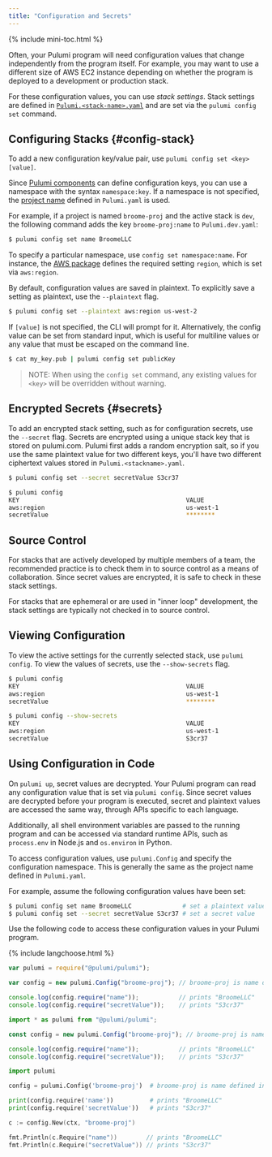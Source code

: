 ```yaml
---
title: "Configuration and Secrets"
---
```


{% include mini-toc.html %}

Often, your Pulumi program will need configuration values that change independently from the program itself. For example, you may want to use a different size of AWS EC2 instance depending on whether the program is deployed to a development or production stack. 

For these configuration values, you can use _stack settings_. Stack settings are defined in [`Pulumi.<stack-name>.yaml`] and are set via the `pulumi config set` command. 

## Configuring Stacks {#config-stack}

To add a new configuration key/value pair, use `pulumi config set <key> [value]`. 

Since [Pulumi components](./programming-model.html#components) can define configuration keys, you can use a namespace with the syntax  `namespace:key`. If a namespace is not specified, the [project name] defined in `Pulumi.yaml` is used. 

For example, if a project is named `broome-proj` and the active stack is `dev`, the following command adds the key  `broome-proj:name` to `Pulumi.dev.yaml`:

```bash
$ pulumi config set name BroomeLLC
```

To specify a particular namespace, use `config set namespace:name`. For instance, the [AWS package](./aws.html) defines the required setting `region`, which is set via `aws:region`.

By default, configuration values are saved in plaintext. To explicitly save a setting as plaintext, use the `--plaintext` flag.

```bash
$ pulumi config set --plaintext aws:region us-west-2
```

If `[value]` is not specified, the CLI will prompt for it. Alternatively, the config value can be set from standard input, which is useful for multiline values or any value that must be escaped on the command line. 

```bash
$ cat my_key.pub | pulumi config set publicKey
```

> NOTE: When using the `config set` command, any existing values for `<key>` will be overridden without warning. 

## Encrypted Secrets {#secrets}

To add an encrypted stack setting, such as for configuration secrets, use the `--secret` flag. Secrets are encrypted using a unique stack key that is stored on pulumi.com. Pulumi first adds a random encryption salt, so if you use the same plaintext value for two different keys, you'll have two different ciphertext values stored in  `Pulumi.<stackname>.yaml`.

```bash
$ pulumi config set --secret secretValue S3cr37

$ pulumi config
KEY                                              VALUE                                           
aws:region                                       us-west-1                                       
secretValue                                      ********                                        
```

## Source Control

For stacks that are actively developed by multiple members of a team, the recommended practice is to check them in to source control as a means of collaboration. Since secret values are encrypted, it is safe to check in these stack settings.

For stacks that are ephemeral or are used in "inner loop" development, the stack settings are typically not checked in to source control.

## Viewing Configuration

To view the active settings for the currently selected stack, use `pulumi config`. To view the values of secrets, use the `--show-secrets` flag.

```bash
$ pulumi config
KEY                                              VALUE                                           
aws:region                                       us-west-1                                       
secretValue                                      ********                                        
```

```bash
$ pulumi config --show-secrets
KEY                                              VALUE                                           
aws:region                                       us-west-1                                       
secretValue                                      S3cr37                                          
```

## Using Configuration in Code

On `pulumi up`, secret values are decrypted. Your Pulumi program can read any configuration value that is set via `pulumi config`. Since secret values are decrypted before your program is executed, secret and plaintext values are accessed the same way, through APIs specific to each language.

Additionally, all shell environment variables are passed to the running program and can be accessed via standard runtime APIs, such as `process.env` in Node.js and `os.environ` in Python.

To access configuration values, use `pulumi.Config` and specify the configuration namespace. This is generally the same as the project name defined in `Pulumi.yaml`.

For example, assume the following configuration values have been set:

```bash
$ pulumi config set name BroomeLLC              # set a plaintext value
$ pulumi config set --secret secretValue S3cr37 # set a secret value
```

Use the following code to access these configuration values in your Pulumi program.

{% include langchoose.html %}

```javascript
var pulumi = require("@pulumi/pulumi");

var config = new pulumi.Config("broome-proj"); // broome-proj is name defined in Pulumi.yaml

console.log(config.require("name"));           // prints "BroomeLLC"
console.log(config.require("secretValue"));    // prints "S3cr37"
```

```typescript
import * as pulumi from "@pulumi/pulumi";

const config = new pulumi.Config("broome-proj"); // broome-proj is name defined in Pulumi.yaml

console.log(config.require("name"));           // prints "BroomeLLC"
console.log(config.require("secretValue"));    // prints "S3cr37"
```

```python
import pulumi

config = pulumi.Config('broome-proj')  # broome-proj is name defined in Pulumi.yaml

print(config.require('name'))          # prints "BroomeLLC"
print(config.require('secretValue'))   # prints "S3cr37"
```

```go
c := config.New(ctx, "broome-proj")

fmt.Println(c.Require("name"))        // prints "BroomeLLC"
fmt.Println(c.Require("secretValue")) // prints "S3cr37"
```

<!-- MARKDOWN LINKS -->

[`Pulumi.<stack-name>.yaml`]: ./project.html#stack-settings-file
[project name]: ./project.html#project-name
[AWS package]: ./aws.html
